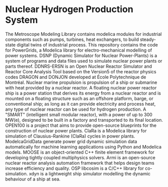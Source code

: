 # Nuclear Hydrogen Production System

The Metroscope Modeling Library contains modelica modules for industrial components such as pumps, turbines, heat exchangers, to build steady-state digital twins of industrial process. This repository contains the code for PowerGrids, a Modelica library for electro-mechanical modelling of power systems. DSNP (Dynamic Simulator for Nuclear Power-Plants) is a system of programs and data files used to simulate nuclear power plants or parts thereof. DDNRS-ERSN is an Open Nuclear Reactor Simulator and Reactor Core Analysis Tool based on the Version5 of the reactor physics codes DRAGON and DONJON developed at École Polytechnique de Montréal. Nuclear marine propulsion is propulsion of a ship or submarine with heat provided by a nuclear reactor. A floating nuclear power reactor ship is a power station that derives its energy from a nuclear reactor and is mounted on a floating structure such as an offshore platform, barge, or conventional ship; as long as it can provide electricity and process heat, any type of nuclear reactor can be used for hydrogen production. A "SMART" (intelligent small modular reactor), with a power of up to 300 MW(e), designed to be built in a factory and transported to its final location. OPEN100 is a project that aims to provide open-source blueprints for the construction of nuclear power plants. ClaRa is a Modelica library for simulation of Clausius-Rankine (ClaRa) cycles in power plants. ModelcaGridData generate power grid dynamic simulation data automatically for machine learning applications using Python and Modelica models. MOOSE is an object-oriented C++ finite element framework for developing tightly coupled multiphysics solvers. Armi is an open-source nuclear reactor analysis automation framework that helps design teams increase efficiency and quality. OSP libcosim is a C/C++ library for co-simulation. xdyn is a lightweight ship simulator modelling the dynamic behaviour of a ship at sea.